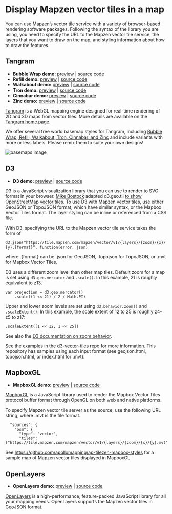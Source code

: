 # Display Mapzen vector tiles in a map

You can use Mapzen’s vector tile service with a variety of browser-based rendering software packages. Following the syntax of the library you are using, you need to specify the URL to the Mapzen vector tile service, the layers that you want to draw on the map, and styling information about how to draw the features.

## Tangram

* **Bubble Wrap demo:** [preview](https://mapzen.com/products/maps/bubble-wrap/) | [source code](http://github.com/tangrams/refill-style-more-labels)
* **Refill demo:** [preview](https://mapzen.com/products/maps/refill/more-labels/) | [source code](http://github.com/tangrams/refill-style-more-labels)
* **Walkabout demo:** [preview](https://mapzen.com/products/maps/walkabout/more-labels) | [source code](http://github.com/tangrams/refill-style-more-labels)
* **Tron demo:** [preview](https://mapzen.com/products/maps/tron/more-labels) | [source code](http://github.com/tangrams/refill-style-more-labels)
* **Cinnabar demo:** [preview](https://mapzen.com/products/maps/cinnabar/more-labels) | [source code](http://github.com/tangrams/cinnabar-style-more-labels)
* **Zinc demo:** [preview](https://mapzen.com/products/maps/zinc/more-labels) | [source code](http://github.com/tangrams/zinc-style-more-labels)

[Tangram](https://mapzen.com/projects/tangram) is a WebGL mapping engine designed for real-time rendering of 2D and 3D maps from vector tiles. More details are available on the [Tangram home  page](https://mapzen.com/projects/tangram).

We offer several free world basemap styles for Tangram, including [Bubble Wrap, Refill, Walkabout, Tron, Cinnabar, and Zinc](https://mapzen.com/blog/updated-house-styles/) and include variants with more or less labels. Please remix them to suite your own designs!

![basemaps image](images/house-styles-tiles.gif)

## D3

* **D3 demo:** [preview](http://mapzen.github.io/d3-vector-tiles) | [source code](https://github.com/mapzen/d3-vector-tiles)

D3 is a JavaScript visualization library that you can use to render to SVG format in your browser. [Mike Bostock](http://bl.ocks.org/mbostock) adapted d3.geo.til [to show OpenStreetMap vector tiles](http://bl.ocks.org/mbostock/5593150). To use D3 with Mapzen vector tiles, use either GeoJSON or TopoJSON format, which have similar syntax, or the Mapbox Vector Tiles format. The layer styling can be inline or referenced from a CSS file.

With D3, specifying the URL to the Mapzen vector tile service takes the form of

`d3.json("https://tile.mapzen.com/mapzen/vector/v1/{layers}/{zoom}/{x}/{y}.{format}", function(error, json)`

where .{format} can be .json for GeoJSON, .topojson for TopoJSON, or .mvt for Mapbox Vector Tiles.

D3 uses a different zoom level than other map tiles. Default zoom for a map is set using `d3.geo.mercator` and `.scale()`. In this example, 21 is roughly equivalent to z13.

```
var projection = d3.geo.mercator()
    .scale((1 << 21) / 2 / Math.PI)
```

Upper and lower zoom levels are set using `d3.behavior.zoom()` and `.scaleExtent()`. In this example, the scale extent of 12 to 25 is roughly z4-z5 to z17:

```
.scaleExtent([1 << 12, 1 << 25])
```

See also the [D3 documentation on zoom behavior](https://github.com/mbostock/d3/wiki/Zoom-Behavior).

See the examples in the [d3-vector-tiles](https://github.com/mapzen/d3-vector-tiles) repo for more information. This repository has samples using each input format (see geojson.html, topojson.html, or index.html for .mvt).

## MapboxGL

* **MapboxGL demo:** [preview](https://apollomapping.github.io/ap-tilezen-mapbox-styles/demo/demo.html) | [source code](https://github.com/apollomapping/ap-tilezen-mapbox-styles)

[MapboxGL](https://www.mapbox.com/mapbox-gl/) is a JavaScript library used to render the Mapbox Vector Tiles protocol buffer format through OpenGL on both web and native platforms.

To specify Mapzen vector tile server as the source, use the following URL string, where .mvt is the file format.

```
  "sources": {
    "osm": {
      "type": "vector",
      "tiles": ["https://tile.mapzen.com/mapzen/vector/v1/{layers}/{zoom}/{x}/{y}.mvt"]
```

See https://github.com/apollomapping/ap-tilezen-mapbox-styles for a sample map of Mapzen vector tiles displayed in MapboxGL.

## OpenLayers

* **OpenLayers demo:** [preview](https://mapzen.github.io/openlayers-mapzen-vector-tile-example/) | [source code](https://github.com/mapzen/openlayers-mapzen-vector-tile-example/)

[OpenLayers](http://openlayers.org) is a high-performance, feature-packed JavaScript library for all your mapping needs. OpenLayers supports the Mapzen vector tiles in GeoJSON format.
